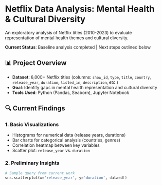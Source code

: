 # Netflix Data Analysis: Mental Health & Cultural Diversity

An exploratory analysis of Netflix titles (2010-2023) to evaluate representation of mental health themes and cultural diversity.

**Current Status**: Baseline analysis completed | Next steps outlined below

## 📊 Project Overview
- **Dataset**: 8,000+ Netflix titles (columns: `show_id`, `type`, `title`, `country`, `release_year`, `duration`, `listed_in`, `description`, etc.)
- **Goal**: Identify gaps in mental health representation and cultural diversity
- **Tools Used**: Python (Pandas, Seaborn), Jupyter Notebook

## 🔍 Current Findings
### 1. Basic Visualizations
- Histograms for numerical data (release years, durations)
- Bar charts for categorical analysis (countries, genres)
- Correlation heatmap between key variables
- Scatter plot: `release_year` vs. `duration`

### 2. Preliminary Insights
```python
# Sample query from current work
sns.scatterplot(x='release_year', y='duration', data=df)
